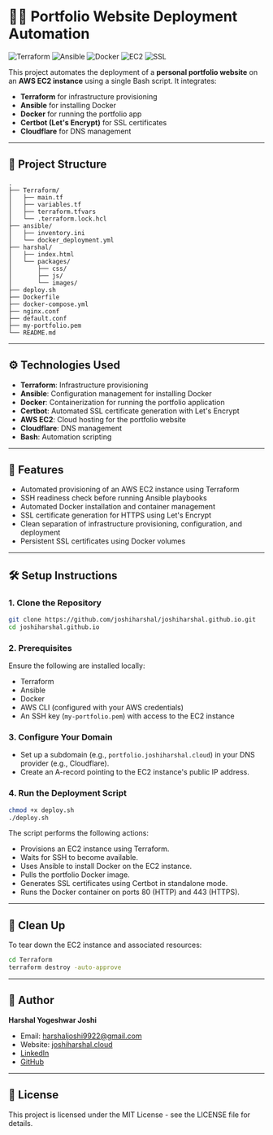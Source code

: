 # 🧑‍💻 Portfolio Website Deployment Automation

![Terraform](https://img.shields.io/badge/Terraform-AWS-blue?logo=terraform)
![Ansible](https://img.shields.io/badge/Ansible-Config--Mgmt-red?logo=ansible)
![Docker](https://img.shields.io/badge/Docker-Container-blue?logo=docker)
![EC2](https://img.shields.io/badge/AWS-EC2-orange?logo=amazon-aws)
![SSL](https://img.shields.io/badge/SSL-Let's%20Encrypt-green?logo=letsencrypt)

This project automates the deployment of a **personal portfolio website** on an **AWS EC2 instance** using a single Bash script. It integrates:

- **Terraform** for infrastructure provisioning  
- **Ansible** for installing Docker  
- **Docker** for running the portfolio app  
- **Certbot (Let's Encrypt)** for SSL certificates  
- **Cloudflare** for DNS management  

---

## 📁 Project Structure

```
.
├── Terraform/
│   ├── main.tf
│   ├── variables.tf
│   ├── terraform.tfvars
│   └── .terraform.lock.hcl
├── ansible/
│   ├── inventory.ini
│   └── docker_deployment.yml
├── harshal/
│   ├── index.html
│   └── packages/
│       ├── css/
│       ├── js/
│       └── images/
├── deploy.sh
├── Dockerfile
├── docker-compose.yml
├── nginx.conf
├── default.conf
├── my-portfolio.pem
└── README.md
```

---

## ⚙️ Technologies Used

- **Terraform**: Infrastructure provisioning  
- **Ansible**: Configuration management for installing Docker  
- **Docker**: Containerization for running the portfolio application  
- **Certbot**: Automated SSL certificate generation with Let's Encrypt  
- **AWS EC2**: Cloud hosting for the portfolio website  
- **Cloudflare**: DNS management  
- **Bash**: Automation scripting  

---

## 🚀 Features

- Automated provisioning of an AWS EC2 instance using Terraform  
- SSH readiness check before running Ansible playbooks  
- Automated Docker installation and container management  
- SSL certificate generation for HTTPS using Let's Encrypt  
- Clean separation of infrastructure provisioning, configuration, and deployment  
- Persistent SSL certificates using Docker volumes  

---

## 🛠️ Setup Instructions

### 1. Clone the Repository

```sh
git clone https://github.com/joshiharshal/joshiharshal.github.io.git
cd joshiharshal.github.io
```

### 2. Prerequisites

Ensure the following are installed locally:

- Terraform
- Ansible
- Docker
- AWS CLI (configured with your AWS credentials)
- An SSH key (`my-portfolio.pem`) with access to the EC2 instance

### 3. Configure Your Domain

- Set up a subdomain (e.g., `portfolio.joshiharshal.cloud`) in your DNS provider (e.g., Cloudflare).
- Create an A-record pointing to the EC2 instance's public IP address.

### 4. Run the Deployment Script

```sh
chmod +x deploy.sh
./deploy.sh
```

The script performs the following actions:

- Provisions an EC2 instance using Terraform.
- Waits for SSH to become available.
- Uses Ansible to install Docker on the EC2 instance.
- Pulls the portfolio Docker image.
- Generates SSL certificates using Certbot in standalone mode.
- Runs the Docker container on ports 80 (HTTP) and 443 (HTTPS).

---

## 🧹 Clean Up

To tear down the EC2 instance and associated resources:

```sh
cd Terraform
terraform destroy -auto-approve
```

---

## 👤 Author

**Harshal Yogeshwar Joshi**

- Email: harshaljoshi9922@gmail.com
- Website: [joshiharshal.cloud](https://joshiharshal.cloud)
- [LinkedIn](https://www.linkedin.com/in/harshal-joshi003/)
- [GitHub](https://github.com/joshiharshal)

---

## 📜 License

This project is licensed under the MIT License - see the LICENSE file for details.